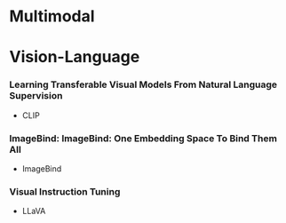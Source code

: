 # Multimodal

# Vision-Language
<!-- ### VQA: Visual Question Answering
- VQA -->
### Learning Transferable Visual Models From Natural Language Supervision
- CLIP
<!-- ### Repreducible scaling laws for contrastive language-image learning
- OpenCLIPI-ViT/G -->
### ImageBind: ImageBind: One Embedding Space To Bind Them All
- ImageBind
### Visual Instruction Tuning
- LLaVA
<!-- ### Grounding Language Models to Images for Multimodal Inputs and Outputs -->
<!-- ### Generating Images with Multimodal Language Models -->
<!-- ### ImageBind-LLM: Multi-modality Instruction Tuning -->